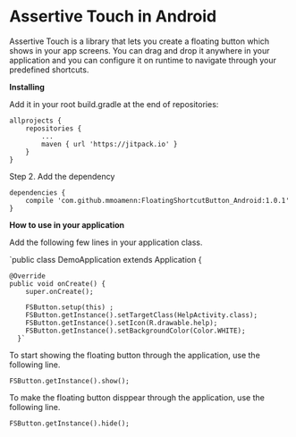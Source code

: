 # Assertive Touch in Android

Assertive Touch is a library that lets you create a floating button which shows in your app screens. You can drag and drop it anywhere in your application and you can configure it on runtime to navigate through your predefined shortcuts. 

**Installing**
 
 Add it in your root build.gradle at the end of repositories:
 
 	allprojects {
 		repositories {
 			...
 			maven { url 'https://jitpack.io' }
 		}
 	}
 	
 Step 2. Add the dependency
 
 	dependencies {
 		compile 'com.github.mmoamenn:FloatingShortcutButton_Android:1.0.1'
 	}

**How to use in your application**

Add the following few lines in your application class.

`public class DemoApplication extends Application {

    @Override
    public void onCreate() {
        super.onCreate();
        
        FSButton.setup(this) ;
        FSButton.getInstance().setTargetClass(HelpActivity.class);
        FSButton.getInstance().setIcon(R.drawable.help);
        FSButton.getInstance().setBackgroundColor(Color.WHITE);
      }`
 
 To start showing the floating button through the application, use the following line.
 
 `FSButton.getInstance().show();`
 
 To make the floating button disppear through the application, use the following line.
 
  `FSButton.getInstance().hide();`

